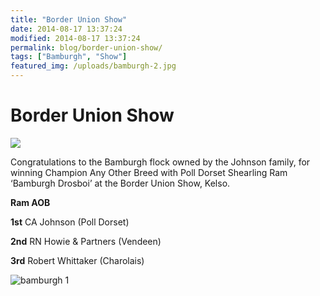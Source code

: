 ```yaml
---
title: "Border Union Show"
date: 2014-08-17 13:37:24
modified: 2014-08-17 13:37:24
permalink: blog/border-union-show/
tags: ["Bamburgh", "Show"]
featured_img: /uploads/bamburgh-2.jpg
---
```


# Border Union Show

![](/uploads/bamburgh-2.jpg)

Congratulations to the Bamburgh flock owned by the Johnson family, for winning Champion Any Other Breed with Poll Dorset Shearling Ram ‘Bamburgh Drosboi’ at the Border Union Show, Kelso.

**Ram AOB**

**1st** CA Johnson (Poll Dorset)

**2nd** RN Howie &amp; Partners (Vendeen)

**3rd** Robert Whittaker (Charolais)

![bamburgh 1](/uploads/bamburgh-1.jpg)
